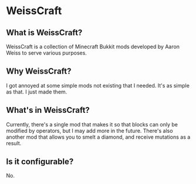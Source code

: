 # WeissCraft #

## What is WeissCraft? ##
WeissCraft is a collection of Minecraft Bukkit mods developed by Aaron Weiss to serve various purposes.

## Why WeissCraft? ##
I got annoyed at some simple mods not existing that I needed. It's as simple as that. I just made them.

## What's in WeissCraft? ##
Currently, there's a single mod that makes it so that blocks can only be modified by operators, but I may add more in the future. There's also another mod that allows you to smelt a diamond, and receive mutations as a result.

## Is it configurable? ##
No.
